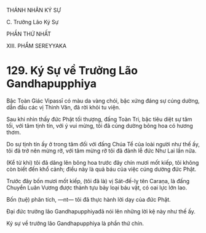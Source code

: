 THÁNH NHÂN KÝ SỰ

C. Trưởng Lão Ký Sự

PHẦN THỨ NHẤT

XIII. PHẨM SEREYYAKA

# 129. Ký Sự về Trưởng Lão Gandhapupphiya

Bậc Toàn Giác Vipassī có màu da vàng chói, bậc xứng đáng sự cúng dường, dẫn đầu các vị Thinh Văn, đã rời khỏi tu viện.

Sau khi nhìn thấy đức Phật tối thượng, đấng Toàn Tri, bậc tiêu diệt sự tăm tối, với tâm tịnh tín, với ý vui mừng, tôi đã cúng dường bông hoa có hương thơm.

Do sự tịnh tín ấy ở trong tâm đối với đấng Chúa Tể của loài người như thế ấy, tôi đã trở nên mừng rỡ, với tâm mừng rỡ tôi đã đảnh lễ đức Như Lai lần nữa.

(Kể từ khi) tôi đã dâng lên bông hoa trước đây chín mươi mốt kiếp, tôi không còn biết đến khổ cảnh; điều này là quả báu của việc cúng dường đức Phật.

Trước đây bốn mươi mốt kiếp, (tôi đã là) vị Sát-đế-lỵ tên Caraṇa, là đấng Chuyển Luân Vương được thành tựu bảy loại báu vật, có oai lực lớn lao.

Bốn (tuệ) phân tích, ―nt― tôi đã thực hành lời dạy của đức Phật.

Đại đức trưởng lão Gandhapupphiyađã nói lên những lời kệ này như thế ấy.

Ký sự về trưởng lão Gandhapupphiya là phần thứ chín.
